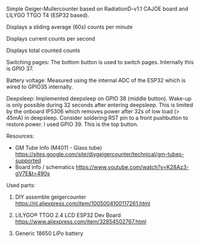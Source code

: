 Simple Geiger-Mullercounter based on RadiationD-v1.1 CAJOE board and LILYGO TTGO T4 (ESP32 based).

Displays a sliding average (60s) counts per minute

Displays current counts per second

Displays total counted counts


Switching pages:
The bottom button is used to switch pages. Internally this is GPIO 37.

Battery voltage:
Measured using the internal ADC of the ESP32 which is wired to GPIO35 internally. 


Deepsleep:
Implemented deepsleep on GPIO 38 (middle button). Wake-up is only possible during 32 seconds after entering deepsleep.  This is limited by the onboard IP5306 which removes power after 32s of low load  (> 45mA) in deepsleep. Consider soldering RST pin to a front pushbutton to restore power. I used GPIO 39. This is the top button. 




Resources:
- GM Tube Info (M4011 - Glass tube)
  https://sites.google.com/site/diygeigercounter/technical/gm-tubes-supported
- Board info / schematics
  https://www.youtube.com/watch?v=K28Az3-gV7E&t=490s

Used parts:
1. DIY assemble geigercounter
https://nl.aliexpress.com/item/1005004100117261.html

2. LILYGO® TTGO 2.4 LCD ESP32 Dev Board
https://www.aliexpress.com/item/32854502767.html

3. Generic 18650 LiPo battery
